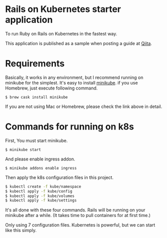 # Rails on Kubernetes starter application

To run Ruby on Rails on Kubernetes in the fastest way.

This application is published as a sample when posting a guide at [Qiita](https://qiita.com/).

# Requirements

Basically, it works in any environment, but I recommend running on minikube for the simplest. It's easy to install [minikube](https://github.com/kubernetes/minikube). if you use Homebrew, just execute following command.

`$ brew cask install minikube`

If you are not using Mac or Homebrew, please check the link above in detail.

# Commands for running on k8s

First, You must start minikube.

`$ minikube start`

And please enable ingress addon.

`$ minikube addons enable ingress`

Then apply the k8s configuration files in this project.

```bash
$ kubectl create -f kube/namespace
$ kubectl apply -f kube/config
$ kubectl apply -f kube/volumes
$ kubectl apply -f kube/settings
```

It's all done with these four commands. Rails will be running on your minikube after a while. (It takes time to pull containers for at first time.)

Only using 7 configuration files. Kubernetes is powerful, but we can start like this simply.
